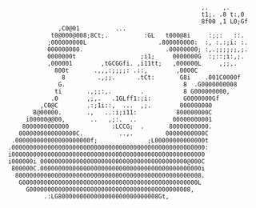                                                                                 
                                                           ,.    ,.             
                                                           t1;. .8 t:,0         
                                                           8f00 ,1 L0;Gf        
                   ,C0@01          ...                                          
                 t0@000@008;8Ct;.          :GL   t000@8i     :;;:   ::.         
                ;000000000L                    .800000000:  :, :.:;i: :.        
                000000000.                       .00000000; :,.;;;;;;,;.        
                0000000t                  ;i1;     0000000G  :;::;i:,;.         
                ,000001        ,tGCGGfi. ,i11tt;   ,000000L     ,;;,.           
                  800t       .,,,:;;;;: .::,        ,0000C                      
                    8         .,;;.      .tCt:       G8i    .001C0000f          
                   G.                                 8  .G0000000008           
                  ti       .,;;:,.        .           8 G000000000,             
                 .0        ,;,.   .1GLff1:;i:         G0000000Gf                
              ,C0@C        .:;1i::,  ...  ,;.        000000000                  
            8@00000.       .,   ..:i;i11:           800000000C                  
          i00000@@00,       ..   ,;:.  ..          00000000001                  
         8000000000000            :LCCG;  .       80000000000.                  
        0000000000000000C.          ..,.         00000000000C                   
      .000000000000000000000f;              ;L00000000000000t                   
     .000000000000000000000000000000000000000000000000000000:                   
     i000000000000000000000000000000000000000000000000000000                    
     i000000i 00000000000000000000000000000000000000000@000C                    
      800000C.000000000000000000000000000000000000000000000i                    
       8000000000000000000000000000000000000000000000000008.                    
        G0000000000000000000000000000000000000000000000000L                     
          G000000000000000000000000000000000000000000008,                       
               .:LG8000000000000000000000000008Gt,             
